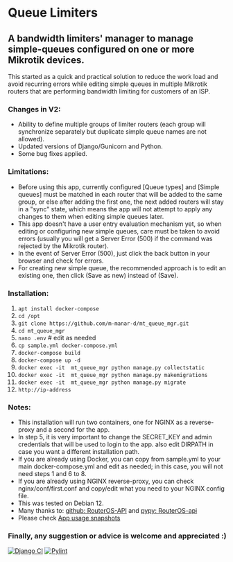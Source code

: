 # Queue Limiters
## A bandwidth limiters' manager to manage simple-queues configured on one or more Mikrotik devices.

This started as a quick and practical solution to reduce the work load and avoid recurring errors while editing simple queues in multiple Mikrotik routers that are performing bandwidth limiting for customers of an ISP.

### Changes in V2:

- Ability to define multiple groups of limiter routers (each group will synchronize separately but duplicate simple queue names are not allowed).
- Updated versions of Django/Gunicorn and Python.
- Some bug fixes applied.

### Limitations:

- Before using this app, currently configured [Queue types] and [Simple queues] must be matched in each router that will be added to the same group, or else after adding the first one, the next added routers will stay in a "sync" state, which means the app will not attempt to apply any changes to them when editing simple queues later.
- This app doesn't have a user entry evaluation mechanism yet, so when editing or configuring new simple queues, care must be taken to avoid errors (usually you will get a Server Error (500) if the command was rejected by the Mikrotik router).
- In the event of Server Error (500), just click the back button in your browser and check for errors.
- For creating new simple queue, the recommended approach is to edit an existing one, then click (Save as new) instead of (Save).


### Installation:

1. `apt install docker-compose`
2. `cd /opt`
3. `git clone https://github.com/m-manar-d/mt_queue_mgr.git`
4. `cd mt_queue_mgr`
5. `nano .env`    # edit as needed
6. `cp sample.yml docker-compose.yml`
7. `docker-compose build`
8. `docker-compose up -d`
9. `docker exec -it  mt_queue_mgr python manage.py collectstatic`
10. `docker exec -it  mt_queue_mgr python manage.py makemigrations`
11. `docker exec -it  mt_queue_mgr python manage.py migrate`
12. `http://ip-address`

### Notes:

- This installation will run two containers, one for NGINX as a reverse-proxy and a second for the app.
- In step 5, it is very important to change the SECRET_KEY and admin credentials that will be used to login to the app. also edit DIRPATH in case you want a different installation path.
- If you are already using Docker, you can copy from sample.yml to your main docker-compose.yml and edit as needed; in this case, you will not need steps 1 and 6 to 8.
- If you are already using NGINX reverse-proxy, you can check nginx/conf/first.conf and copy/edit what you need to your NGINX config file.
- This was tested on Debian 12.
- Many thanks to: [github: RouterOS-API](https://github.com/socialwifi/RouterOS-api) and [pypy: RouterOS-api](https://pypi.org/project/RouterOS-api/)
- Please check [App usage snapshots](https://github.com/m-manar-d/mt_queue_mgr/discussions/5)

### Finally, any suggestion or advice is welcome and appreciated :)

[![Django CI](https://github.com/m-manar-d/mt_queue_mgr/actions/workflows/django.yml/badge.svg)](https://github.com/m-manar-d/mt_queue_mgr/actions/workflows/django.yml)
[![Pylint](https://github.com/m-manar-d/mt_queue_mgr/actions/workflows/pylint.yml/badge.svg)](https://github.com/m-manar-d/mt_queue_mgr/actions/workflows/pylint.yml)
